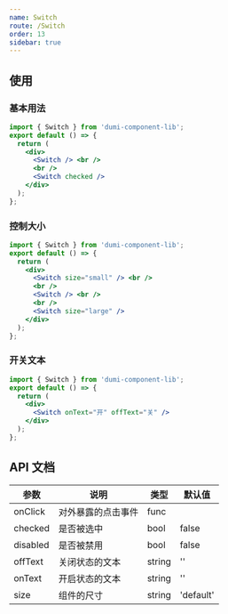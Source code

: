 ```yaml
---
name: Switch
route: /Switch
order: 13
sidebar: true
---
```


## 使用

### 基本用法

```jsx
import { Switch } from 'dumi-component-lib';
export default () => {
  return (
    <div>
      <Switch /> <br />
      <br />
      <Switch checked />
    </div>
  );
};
```

### 控制大小

```jsx
import { Switch } from 'dumi-component-lib';
export default () => {
  return (
    <div>
      <Switch size="small" /> <br />
      <br />
      <Switch /> <br />
      <br />
      <Switch size="large" />
    </div>
  );
};
```

### 开关文本

```jsx
import { Switch } from 'dumi-component-lib';
export default () => {
  return (
    <div>
      <Switch onText="开" offText="关" />
    </div>
  );
};
```

## API 文档

| 参数     | 说明               | 类型   | 默认值    |
| -------- | ------------------ | ------ | --------- |
| onClick  | 对外暴露的点击事件 | func   |           |
| checked  | 是否被选中         | bool   | false     |
| disabled | 是否被禁用         | bool   | false     |
| offText  | 关闭状态的文本     | string | ''        |
| onText   | 开启状态的文本     | string | ''        |
| size     | 组件的尺寸         | string | 'default' |
